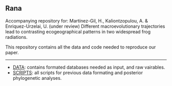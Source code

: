 ## Rana
Accompanying repository for: Martínez-Gil, H., Kaliontzopulou, A. & Enriquez-Urzelai, U. (under review) Different macroevolutionary trajectories lead to contrasting ecogeographical patterns in two widespread frog radiations.

This repository contains all the data and code needed to reproduce our paper.

_______________________________________________________

- [DATA](https://github.com/helenamartg/Rana/tree/main/DATA): contains formated databases needed as input, and raw vairables. 
- [SCRIPTS](https://github.com/helenamartg/Rana/tree/main/Scripts): all scripts for previous data formating and posterior phylogenetic analyses. 

